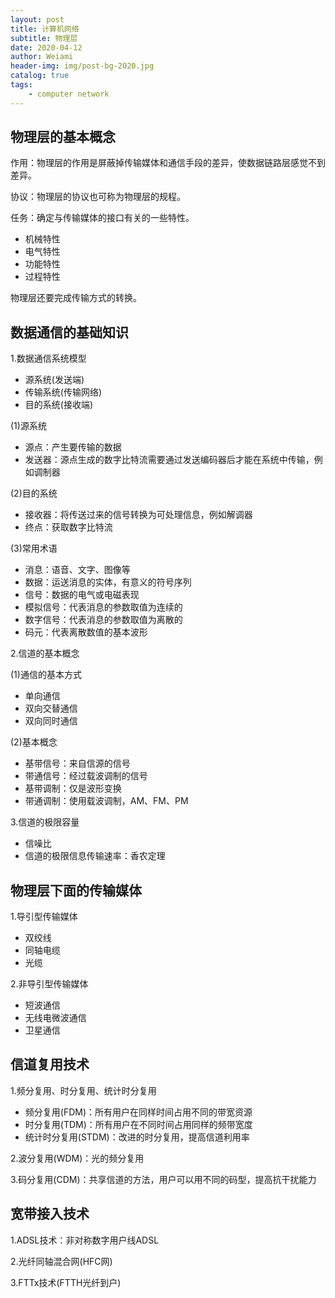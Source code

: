 ```yaml
---
layout: post
title: 计算机网络
subtitle: 物理层
date: 2020-04-12
author: Weiami
header-img: img/post-bg-2020.jpg
catalog: true
tags:
    - computer network
---
```


## 物理层的基本概念

作用：物理层的作用是屏蔽掉传输媒体和通信手段的差异，使数据链路层感觉不到差异。

协议：物理层的协议也可称为物理层的规程。

任务：确定与传输媒体的接口有关的一些特性。

* 机械特性
* 电气特性
* 功能特性
* 过程特性

物理层还要完成传输方式的转换。

## 数据通信的基础知识

1.数据通信系统模型

* 源系统(发送端)
* 传输系统(传输网络)
* 目的系统(接收端)

(1)源系统

* 源点：产生要传输的数据
* 发送器：源点生成的数字比特流需要通过发送编码器后才能在系统中传输，例如调制器

(2)目的系统

* 接收器：将传送过来的信号转换为可处理信息，例如解调器
* 终点：获取数字比特流

(3)常用术语

* 消息：语音、文字、图像等
* 数据：运送消息的实体，有意义的符号序列
* 信号：数据的电气或电磁表现
* 模拟信号：代表消息的参数取值为连续的
* 数字信号：代表消息的参数取值为离散的
* 码元：代表离散数值的基本波形

2.信道的基本概念

(1)通信的基本方式

* 单向通信
* 双向交替通信
* 双向同时通信

(2)基本概念

* 基带信号：来自信源的信号
* 带通信号：经过载波调制的信号
* 基带调制：仅是波形变换
* 带通调制：使用载波调制，AM、FM、PM

3.信道的极限容量

* 信噪比
* 信道的极限信息传输速率：香农定理

## 物理层下面的传输媒体

1.导引型传输媒体

* 双绞线
* 同轴电缆
* 光缆

2.非导引型传输媒体

* 短波通信
* 无线电微波通信
* 卫星通信

## 信道复用技术

1.频分复用、时分复用、统计时分复用

* 频分复用(FDM)：所有用户在同样时间占用不同的带宽资源
* 时分复用(TDM)：所有用户在不同时间占用同样的频带宽度
* 统计时分复用(STDM)：改进的时分复用，提高信道利用率

2.波分复用(WDM)：光的频分复用

3.码分复用(CDM)：共享信道的方法，用户可以用不同的码型，提高抗干扰能力

## 宽带接入技术

1.ADSL技术：非对称数字用户线ADSL

2.光纤同轴混合网(HFC网)

3.FTTx技术(FTTH光纤到户)








